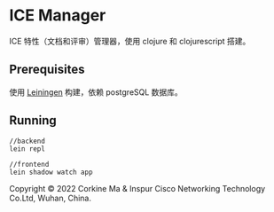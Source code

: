 # ICE Manager

ICE 特性（文档和评审）管理器，使用 clojure 和 clojurescript 搭建。

## Prerequisites

使用 [Leiningen][1] 构建，依赖 postgreSQL 数据库。

[1]: https://github.com/technomancy/leiningen

## Running
    
    //backend
    lein repl

    //frontend
    lein shadow watch app

Copyright © 2022 Corkine Ma & Inspur Cisco Networking Technology Co.Ltd, Wuhan, China.